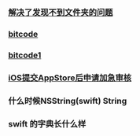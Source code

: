### [解决了发现不到文件夹的问题](http://www.jianshu.com/p/631bd7f12a38)

### [bitcode](http://www.jianshu.com/p/3e1b4e2d06c6)

### [bitcode1](http://blog.csdn.net/hongfengkt/article/details/48543091)

###  [iOS提交AppStore后申请加急审核](http://blog.csdn.net/hongfengkt/article/details/48667945)

### 什么时候NSString(swift) String

### swift 的字典长什么样